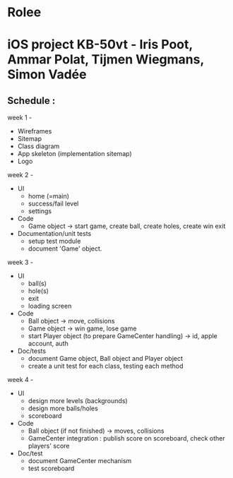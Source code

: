 # Rolee

iOS project KB-50vt - Iris Poot, Ammar Polat, Tijmen Wiegmans, Simon Vadée
==========================================================================

Schedule :
----------

week 1 -
* Wireframes
* Sitemap
* Class diagram
* App skeleton (implementation sitemap)
* Logo

week 2 -
* UI
	- home (=main)
	- success/fail level
	- settings
* Code
	- Game object -> start game, create ball, create holes, create win exit
* Documentation/unit tests
	- setup test module
	- document 'Game' object.

week 3 -
* UI
	- ball(s)
	- hole(s)
	- exit
	- loading screen
* Code
	- Ball object -> move, collisions
	- Game object -> win game, lose game
	- start Player object (to prepare GameCenter handling) -> id, apple account, auth
* Doc/tests
	- document Game object, Ball object and Player object
	- create a unit test for each class, testing each method
           
week 4 - 
* UI
	- design more levels (backgrounds)
	- design more balls/holes
	- scoreboard
* Code
	- Ball object (if not finished) -> moves, collisions
	- GameCenter integration : publish score on scoreboard, check other players' score
* Doc/test
	- document GameCenter mechanism
	- test scoreboard

